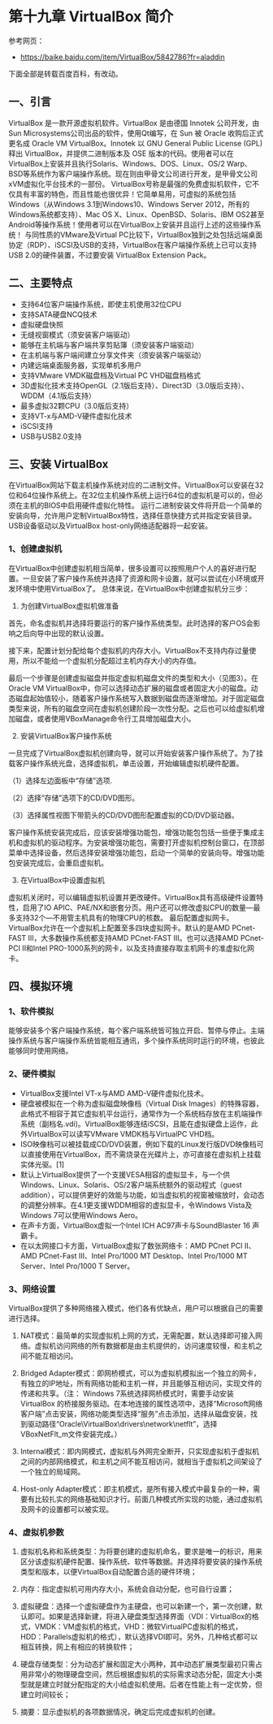 # 第十九章 VirtualBox 简介

参考网页：
- https://baike.baidu.com/item/VirtualBox/5842786?fr=aladdin

下面全部是转载百度百科，有改动。

## 一、引言

VirtualBox 是一款开源虚拟机软件。VirtualBox 是由德国 Innotek 公司开发，由Sun Microsystems公司出品的软件，使用Qt编写，在 Sun 被 Oracle 收购后正式更名成 Oracle VM VirtualBox。Innotek 以 GNU General Public License (GPL) 释出 VirtualBox，并提供二进制版本及 OSE 版本的代码。使用者可以在VirtualBox上安装并且执行Solaris、Windows、DOS、Linux、OS/2 Warp、BSD等系统作为客户端操作系统。现在则由甲骨文公司进行开发，是甲骨文公司xVM虚拟化平台技术的一部份。
VirtualBox号称是最强的免费虚拟机软件，它不仅具有丰富的特色，而且性能也很优异！它简单易用，可虚拟的系统包括Windows（从Windows 3.1到Windows10、Windows Server 2012，所有的Windows系统都支持）、Mac OS X、Linux、OpenBSD、Solaris、IBM OS2甚至Android等操作系统！使用者可以在VirtualBox上安装并且运行上述的这些操作系统！ 与同性质的VMware及Virtual PC比较下，VirtualBox独到之处包括远端桌面协定（RDP）、iSCSI及USB的支持，VirtualBox在客户端操作系统上已可以支持USB 2.0的硬件装置，不过要安装 VirtualBox Extension Pack。

## 二、主要特点

- 支持64位客户端操作系统，即使主机使用32位CPU
- 支持SATA硬盘NCQ技术
- 虚拟硬盘快照
- 无缝视窗模式（须安装客户端驱动）
- 能够在主机端与客户端共享剪贴簿（须安装客户端驱动）
- 在主机端与客户端间建立分享文件夹（须安装客户端驱动）
- 内建远端桌面服务器，实现单机多用户
- 支持VMware VMDK磁盘档及Virtual PC VHD磁盘档格式
- 3D虚拟化技术支持OpenGL（2.1版后支持）、Direct3D（3.0版后支持）、WDDM（4.1版后支持）
- 最多虚拟32颗CPU（3.0版后支持）
- 支持VT-x与AMD-V硬件虚拟化技术
- iSCSI支持
- USB与USB2.0支持

## 三、安装 VirtualBox
在VirtualBox网站下载主机操作系统对应的二进制文件。VirtualBox可以安装在32位和64位操作系统上。在32位主机操作系统上运行64位的虚拟机是可以的，但必须在主机的BIOS中启用硬件虚拟化特性。
运行二进制安装文件将开启一个简单的安装向导，允许用户定制VirtualBox特性，选择任意快捷方式并指定安装目录。USB设备驱动以及VirtualBox host-only网络适配器将一起安装。

### 1、创建虚拟机

在VirtualBox中创建虚拟机相当简单，很多设置可以按照用户个人的喜好进行配置。一旦安装了客户操作系统并选择了资源和网卡设置，就可以尝试在小环境或开发环境中使用VirtualBox了。
总体来说，在VirtualBox中创建虚拟机分三步：

1. 为创建VirtualBox虚拟机做准备

首先，命名虚拟机并选择将要运行的客户操作系统类型。此时选择的客户OS会影响之后向导中出现的默认设置。

接下来，配置计划分配给每个虚拟机的内存大小。VirtualBox不支持内存过量使用，所以不能给一个虚拟机分配超过主机内存大小的内存值。

最后一个步骤是创建虚拟磁盘并指定虚拟机磁盘文件的类型和大小（见图3）。在Oracle VM VirtualBox中，你可以选择动态扩展的磁盘或者固定大小的磁盘。动态磁盘起始值较小，随着客户操作系统写入数据到磁盘而逐渐增加。对于固定磁盘类型来说，所有的磁盘空间在虚拟机创建阶段一次性分配。之后也可以给虚拟机增加磁盘，或者使用VBoxManage命令行工具增加磁盘大小。

2. 安装VirtualBox客户操作系统

一旦完成了VirtualBox虚拟机创建向导，就可以开始安装客户操作系统了。为了挂载客户操作系统光盘，选择虚拟机，单击设置，开始编辑虚拟机硬件配置。

（1）选择左边面板中“存储”选项.

（2）选择“存储”选项下的CD/DVD图形。

（3）选择属性视图下带箭头的CD/DVD图形配置虚拟的CD/DVD驱动器。

客户操作系统安装完成后，应该安装增强功能包，增强功能包包括一些便于集成主机和虚拟机的驱动程序。为安装增强功能包，需要打开虚拟机控制台窗口，在顶部菜单中选择设备，然后选择安装增强功能包，启动一个简单的安装向导。增强功能包安装完成后，会重启虚拟机。

3. 在VirtualBox中设置虚拟机

虚拟机关闭时，可以编辑虚拟机设置并更改硬件。VirtualBox具有高级硬件设置特性，启用了IO APIC、PAE/NX和嵌套分页。用户还可以修改虚拟CPU的数量—最多支持32个—不用管主机具有的物理CPU的核数。
最后配置虚拟网卡。VirtualBox允许在一个虚拟机上配置至多四块虚拟网卡。默认的是AMD PCnet-FAST III，大多数操作系统都支持AMD PCnet-FAST III。也可以选择AMD PCnet-PCI II和Intel PRO-1000系列的网卡，以及支持直接存取主机网卡的准虚拟化网卡。

## 四、模拟环境

### 1、软件模拟

能够安装多个客户端操作系统，每个客户端系统皆可独立开启、暂停与停止。主端操作系统与客户端操作系统皆能相互通讯，多个操作系统同时运行的环境，也彼此能够同时使用网络。

### 2、硬件模拟

- VirtualBox支援Intel VT-x与AMD AMD-V硬件虚拟化技术。
- 硬盘被模拟在一个称为虚拟磁盘映像档（Virtual Disk Images）的特殊容器，此格式不相容于其它虚拟机平台运行，通常作为一个系统档存放在主机端操作系统（副档名.vdi)。VirtualBox能够连结iSCSI，且能在虚拟硬盘上运作，此外VirtualBox可以读写VMware VMDK档与VirtualPC VHD档。
- ISO映像档可以被挂载成CD/DVD装置，例如下载的Linux发行版DVD映像档可以直接使用在VirtualBox，而不需烧录在光碟片上，亦可直接在虚拟机上挂载实体光驱。[1] 
- 默认上VirtualBox提供了一个支援VESA相容的虚拟显卡，与一个供Windows、Linux、Solaris、OS/2客户端系统额外的驱动程式（guest addition），可以提供更好的效能与功能，如当虚拟机的视窗被缩放时，会动态的调整分辨率。在4.1更支援WDDM相容的虚拟显卡，令Windows Vista及Windows 7可以使用Windows Aero。
- 在声卡方面，VirtualBox虚拟一个Intel ICH AC97声卡与SoundBlaster 16 声霸卡。
- 在以太网接口卡方面，VirtualBox虚拟了数张网络卡：AMD PCnet PCI II、AMD PCnet-Fast III、Intel Pro/1000 MT Desktop、Intel Pro/1000 MT Server、Intel Pro/1000 T Server。

### 3、网络设置

VirtualBox提供了多种网络接入模式，他们各有优缺点，用户可以根据自己的需要进行选择。

1. NAT模式：最简单的实现虚拟机上网的方式，无需配置，默认选择即可接入网络。虚拟机访问网络的所有数据都是由主机提供的，访问速度较慢，和主机之间不能互相访问。

1. Bridged Adapter模式：即网桥模式，可以为虚拟机模拟出一个独立的网卡，有独立的IP地址，所有网络功能和主机一样，并且能够互相访问，实现文件的传递和共享。（注： Windows 7系统选择网桥模式时，需要手动安装VirtualBox 的桥接服务驱动。在本地连接的属性选项中，选择“Microsoft网络客户端”点击安装，网络功能类型选择“服务”点击添加，选择从磁盘安装，找到驱动路径“Oracle\VirtualBox\drivers\network\netflt”，选择VBoxNetFlt_m文件安装完成。）

1. Internal模式：即内网模式，虚拟机与外网完全断开，只实现虚拟机于虚拟机之间的内部网络模式，和主机之间不能互相访问，就相当于虚拟机之间架设了一个独立的局域网。

1. Host-only Adapter模式：即主机模式，是所有接入模式中最复杂的一种，需要有比较扎实的网络基础知识才行。前面几种模式所实现的功能，通过虚拟机及网卡的设置都可以被实现。

### 4、虚拟机参数

1. 虚拟机名称和系统类型：为将要创建的虚拟机命名，要求是唯一的标识，用来区分该虚拟机硬件配置、操作系统、软件等数据。并选择将要安装的操作系统类型和版本，以便VirtualBox自动配置合适的硬件环境；

1. 内存：指定虚拟机可用内存大小，系统会自动分配，也可自行设置；

1. 虚拟硬盘：选择一个虚拟硬盘作为主硬盘，也可以新建一个，第一次创建，默认即可。如果是选择新建，将进入硬盘类型选择界面（VDI：VirtualBox的格式，VMDK：VM虚拟机的格式，VHD：微软VirtualPC虚拟机的格式，HDD：Parallels虚拟机的格式），默认选择VDI即可。另外，几种格式都可以相互转换，网上有相应的转换软件；

1. 硬盘存储类型：分为动态扩展和固定大小两种，其中动态扩展类型最初只需占用非常小的物理硬盘空间，然后根据虚拟机的实际需求动态分配，固定大小类型就是建立时就分配指定的大小给虚拟机使用。后者在性能上有一定优势，但建立时间较长；

1. 摘要：显示虚拟机的各项数据情况，确定后完成虚拟机的创建。

